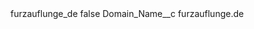 <?xml version="1.0" encoding="UTF-8"?>
<CustomMetadata xmlns="http://soap.sforce.com/2006/04/metadata" xmlns:xsi="http://www.w3.org/2001/XMLSchema-instance" xmlns:xsd="http://www.w3.org/2001/XMLSchema">
    <label>furzauflunge_de</label>
    <protected>false</protected>
    <values>
        <field>Domain_Name__c</field>
        <value xsi:type="xsd:string">furzauflunge.de</value>
    </values>
</CustomMetadata>
